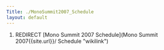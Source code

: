 ```yaml
---
Title: ./MonoSummit2007_Schedule
layout: default
---
```


1.  REDIRECT [Mono Summit 2007
    Schedule](Mono Summit 2007{{site.url}}/ Schedule "wikilink")
